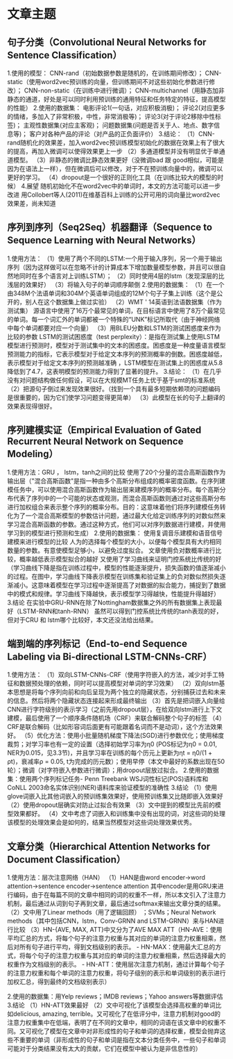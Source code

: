 # 文章主题
## 句子分类（Convolutional Neural Networks for Sentence Classification）
1.使用的模型：
CNN-rand（初始数据参数是随机的，在训练期间修改）；
CNN-static（使用word2vec预训练的向量，但训练期间不对这些初始化参数进行修改）；
CNN-non-static（在训练中进行微调）；
CNN-multichannel（用静态加非静态的通道，好处是可以同时利用预训练的通用特征和任务特定的特征，提高模型的性能）
2.使用的数据集：
电影评论1(一句话，对应积极消极)；
评论2(对应更多的情绪，多加入了非常积极，中性，非常消极等)；
评论3(对于评论2移除中性标签)；
主观性数据集(对应主客观)；
问题数据集(问题是否关于人、地点、数字信息等)；
客户对各种产品的评论（对产品的正负面评价）
3.结论：
（1）CNN-rand随机化的效果差，加入word2vec预训练模型初始化的数据在效果上有了很大的提高，再加入微调可以使得效果更上一步
（2）多通道模型并没有明显优于单通道模型。
（3）非静态的微调比静态效果更好（没微调bad 跟 good相似，可能是因为在语法上一样），但在微调后可以修改，对于不在预训练向量中的，微调可以更好的学习。
（4）dropout是一个很好的正则化工具（在训练比较大的模型的时候）
4.展望
随机初始化不在word2vec中的单词时，本文的方法可能可以进一步改进
用Collobert等人(2011)在维基百科上训练的公开可用的词向量比word2vec效果差，尚未知道

## 序列到序列（Seq2Seq）机器翻译（Sequence to Sequence Learning  with Neural Networks）
1.使用方法：
（1）使用了两个不同的LSTM:一个用于输入序列，另一个用于输出序列（因为这样做可以在忽略不计的计算成本下增加数量模型参数，并且可以很自然地同时在多个语言对上训练LSTM）；
（2）同时使用4层的lstm（发现深层的比浅层的效果好）
（3）将输入句子的单词顺序颠倒
2.使用的数据集：
（1）在一个由348M个法语单词和304M个英语单词组成的12M个句子子集上训练（这个是公开的，别人在这个数据集上做过实验）
（2）WMT ' 14英语到法语数据集（作为测试集）
源语言中使用了16万个最常见的单词，在目标语言中使用了8万个最常见的单词。每一个词汇外的单词都被一个特殊的“UNK”标记所取代（由于神经网络中每个单词都要对应一个向量）
（3）用BLEU分数和LSTM的测试困惑度来作为比较的参数
LSTM的测试困惑度（test perplexity）：是指在测试集上使用LSTM模型进行预测时，模型对于测试集中的文本的困惑度。困惑度是一种度量语言模型预测能力的指标，它表示模型对于给定文本序列的预测概率的倒数。困惑度越低，表示模型对于给定文本序列的预测越准确 ，LSTM模型在测试集上的困惑度从5.8降低到了4.7，这表明模型的预测能力得到了显著的提升。
3.结论：
（1）在几乎没有对问题结构做任何假设，可以在大规模MT任务上优于基于smt的标准系统
（2）把源句子倒过来发现效果很好。（找到一个具有最多短期依赖项的问题编码是很重要的，因为它们使学习问题变得更简单）
（3）此模型在长的句子上翻译的效果表现得很好。

## 序列建模实证（Empirical Evaluation of Gated Recurrent Neural Network on Sequence Modeling）
1.使用方法：GRU ， lstm，tanh之间的比较
使用了20个分量的混合高斯函数作为输出层（"混合高斯函数"是指一种由多个高斯分布组成的概率密度函数。在序列建模任务中，可以使用混合高斯函数作为输出层来建模序列的概率分布。每个高斯分布代表了序列中的一个可能的状态或观测，而混合高斯函数则通过对这些高斯分布进行加权组合来表示整个序列的概率分布。目的：这意味着他们将序列建模任务转化为了一个混合高斯模型的参数估计问题，通过最大化给定训练序列的对数似然来学习混合高斯函数的参数。通过这种方式，他们可以对序列数据进行建模，并使用学习到的模型进行预测和生成）
2.使用的数据集：
使用复调音乐建模和语音信号建模来进行模型的比较
人为的选择每个模型的大小，以便每个模型具有大约相同数量的参数。有意使模型足够小，以避免过度拟合。
文章使用负对数概率进行比较，概率越低表示模型拟合的越好
又使用了学习曲线来证明门控系统比传统的好（学习曲线下降是指在训练过程中，模型的性能逐渐提升，损失函数的值逐渐减小的过程。在图中，学习曲线下降表示模型在训练集和验证集上的负对数似然损失逐渐减小。这意味着模型在学习过程中逐渐提高了对数据的拟合能力，捕捉到了数据中的模式和规律。学习曲线下降越快，表示模型学习得越快，性能提升得越好）
3.结论
在实验中GRU-RNN在除了Nottingham数据集之外的所有数据集上表现最好（LSTM-RNN和tanh-RNN）
虽然可以得到门控系统比传统的tanh表现的好，但对于CRU 和 lstm哪个比较好，本文还没法给出结果。

## 端到端的序列标记（End-to-end Sequence Labeling via Bi-directional LSTM-CNNs-CRF）
1.使用方法：
（1）双向LSTM-CNNs-CRF（使用字符嵌入的方法，减少对手工特征和数据预处理的依赖，同时可以提高模型对单词的学习效果）
（2）双向lstm基本思想是将每个序列向前和向后呈现为两个独立的隐藏状态，分别捕获过去和未来的信息。然后将两个隐藏状态连接起来形成最终输出
（3）首先是把词嵌入向量给CNN进行字符级别的表示学习（之前先用dropout层），在给双向lstm进行上下文建模，最后使用了一个顺序条件随机场（CRF）来联合解码整个句子的标签
（4）CRF是联合解码（比如形容词后面更有可能跟着名词而不是动词），这个方法效果好。
（5）优化方法：使用小批量随机梯度下降法(SGD)进行参数优化；使用梯度裁剪；对学习率也有一定的设置（选择初始学习率为η0 (POS标记为η0 = 0.01, NER为0.015，见3.3节)，并且学习率在训练的每个历元上更新为ηt = η0/(1 + ρt)，衰减率ρ = 0.05, t为完成的历元数）；使用早停（本文中最好的系数出现在50轮）；微调（对字符嵌入参数进行微调）；用dropout层放过拟合。
2.使用的数据集：使用两个序列标记任务- Penn Treebank WSJ词性标记(POS)语料库和CoNLL 2003命名实体识别(NER)语料库来验证模型的准确性
3.结论
（1）使用glove词嵌入比其他词嵌入的预训练集效果好，使用预训练集又比随即嵌入效果好
（2）使用dropout层确实对防止过拟合有效果
（3）文中提到的模型比先前的模型效果都好。
（4）文中考虑了词嵌入和训练集中没有出现的词，对这些词的处理该模型的处理效果会是如何的，结果当然模型对这些词处理效果优秀。


## 文章分类（Hierarchical Attention Networks for Document Classification）
1.使用方法：层次注意网络（HAN）
（1）HAN是由word encoder->word attention->sentence encoder->sentence attention
其中encoder是用GRU来进行编码，由于在每篇不同的文章中相同的词的权重不一样，所以本文引入了注意力机制，最后通过从词到句子再到文章，最后通过softmax来输出文章分类的结果。
（2）文中用了Linear methods（用了逻辑回顾） ；SVMs；Neural Network methods（其中包括CNN，lstm，Conv-GRNN and LSTM-GRNN）来与HAN进行比较
（3）HN-{AVE, MAX, ATT}中又分为了AVE MAX ATT（HN-AVE：使用平均汇总的方式，将每个句子的注意力权重与其对应的单词的注意力权重相乘，然后对所有句子进行平均，得到文档级别的表示。 - HN-MAX：使用最大汇总的方式，将每个句子的注意力权重与其对应的单词的注意力权重相乘，然后选择最大的权重作为文档级别的表示。 - HN-ATT：使用层次注意力机制，通过计算每个句子的注意力权重和每个单词的注意力权重，将句子级别的表示和单词级别的表示进行加权汇总，得到最终的文档级别表示）

2.使用的数据集：用Yelp reviews；IMDB reviews；Yahoo answers等数据评估
3.结论
（1）HN-ATT效果最好
（2）文中可视化了该模型会选择高权重的单词比如delicious,  amazing, terrible。又可视化了在低评分中，注意力机制对good的注意力权重集中在低端，表明了在不同的文章中，相同的词语在该文章中的权重不同。又可视化了模型在文章中对非形成性的句子和单词的选择权重，模型会抛弃这些不重要的单词（非形成性的句子和单词是指在文本分类任务中，一些句子和单词可能对于分类结果没有太大的贡献，它们在模型中被认为是非信息性的）






